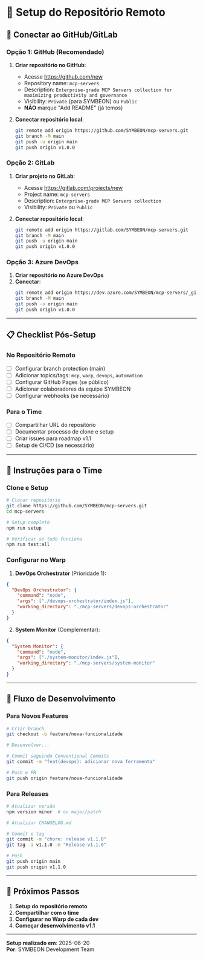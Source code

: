 # 🔗 Setup do Repositório Remoto

## 🚀 Conectar ao GitHub/GitLab

### **Opção 1: GitHub (Recomendado)**

1. **Criar repositório no GitHub**:
   - Acesse https://github.com/new
   - Repository name: `mcp-servers`
   - Description: `Enterprise-grade MCP Servers collection for maximizing productivity and governance`
   - Visibility: `Private` (para SYMBEON) ou `Public`
   - **NÃO** marque "Add README" (já temos)

2. **Conectar repositório local**:
   ```bash
   git remote add origin https://github.com/SYMBEON/mcp-servers.git
   git branch -M main
   git push -u origin main
   git push origin v1.0.0
   ```

### **Opção 2: GitLab**

1. **Criar projeto no GitLab**:
   - Acesse https://gitlab.com/projects/new
   - Project name: `mcp-servers`
   - Description: `Enterprise-grade MCP Servers collection`
   - Visibility: `Private` ou `Public`

2. **Conectar repositório local**:
   ```bash
   git remote add origin https://gitlab.com/SYMBEON/mcp-servers.git
   git branch -M main
   git push -u origin main
   git push origin v1.0.0
   ```

### **Opção 3: Azure DevOps**

1. **Criar repositório no Azure DevOps**
2. **Conectar**:
   ```bash
   git remote add origin https://dev.azure.com/SYMBEON/mcp-servers/_git/mcp-servers
   git branch -M main
   git push -u origin main
   git push origin v1.0.0
   ```

---

## 📋 **Checklist Pós-Setup**

### **No Repositório Remoto**
- [ ] Configurar branch protection (main)
- [ ] Adicionar topics/tags: `mcp`, `warp`, `devops`, `automation`
- [ ] Configurar GitHub Pages (se público)
- [ ] Adicionar colaboradores da equipe SYMBEON
- [ ] Configurar webhooks (se necessário)

### **Para o Time**
- [ ] Compartilhar URL do repositório
- [ ] Documentar processo de clone e setup
- [ ] Criar issues para roadmap v1.1
- [ ] Setup de CI/CD (se necessário)

---

## 👥 **Instruções para o Time**

### **Clone e Setup**
```bash
# Clonar repositório
git clone https://github.com/SYMBEON/mcp-servers.git
cd mcp-servers

# Setup completo
npm run setup

# Verificar se tudo funciona
npm run test:all
```

### **Configurar no Warp**

1. **DevOps Orchestrator** (Prioridade 1):
```json
{
  "DevOps Orchestrator": {
    "command": "node",
    "args": ["./devops-orchestrator/index.js"],
    "working_directory": "./mcp-servers/devops-orchestrator"
  }
}
```

2. **System Monitor** (Complementar):
```json
{
  "System Monitor": {
    "command": "node",
    "args": ["./system-monitor/index.js"],
    "working_directory": "./mcp-servers/system-monitor"
  }
}
```

---

## 🔄 **Fluxo de Desenvolvimento**

### **Para Novos Features**
```bash
# Criar branch
git checkout -b feature/nova-funcionalidade

# Desenvolver...

# Commit seguindo Conventional Commits
git commit -m "feat(devops): adicionar nova ferramenta"

# Push e PR
git push origin feature/nova-funcionalidade
```

### **Para Releases**
```bash
# Atualizar versão
npm version minor  # ou major/patch

# Atualizar CHANGELOG.md

# Commit e tag
git commit -m "chore: release v1.1.0"
git tag -a v1.1.0 -m "Release v1.1.0"

# Push
git push origin main
git push origin v1.1.0
```

---

## 🎯 **Próximos Passos**

1. **Setup do repositório remoto**
2. **Compartilhar com o time**
3. **Configurar no Warp de cada dev**
4. **Começar desenvolvimento v1.1**

---

**Setup realizado em**: 2025-06-20  
**Por**: SYMBEON Development Team

